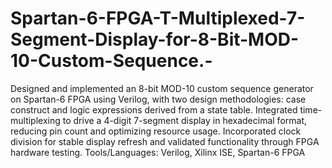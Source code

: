 # Spartan-6-FPGA-T-Multiplexed-7-Segment-Display-for-8-Bit-MOD-10-Custom-Sequence.-
Designed and implemented an 8-bit MOD-10 custom sequence generator on Spartan-6 FPGA using Verilog, with two design methodologies: case construct and logic expressions derived from a state table. Integrated time-multiplexing to drive a 4-digit 7-segment display in hexadecimal format, reducing pin count and optimizing resource usage. Incorporated clock division for stable display refresh and validated functionality through FPGA hardware testing.
Tools/Languages: Verilog, Xilinx ISE, Spartan-6 FPGA
